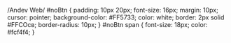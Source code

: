  /Andev Web/
#noBtn {
padding: 10px 20px;
font-size: 16px;
margin: 10px;
cursor: pointer;
background-color: #FF5733;
color: white;
border: 2px solid #FFCOсв;
border-radius: 10px;
}
#noBtn span {
font-size: 18px;
color: #fcf4f4;
}
